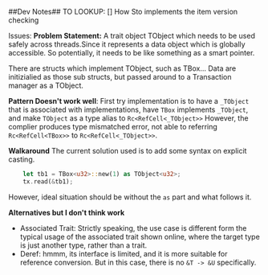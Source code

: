 ##Dev Notes##
TO LOOKUP:
 [] How Sto implements the item version checking


Issues: 
**Problem Statement:**
A trait object TObject which needs to be used safely across threads.Since it represents a data object which is globally accessible.  So potentially, it needs to be like something as a smart pointer. 

There are structs which implement TObject, such as TBox... Data are initizialied as those sub structs, but passed around to a Transaction manager as a TObject. 

**Pattern Doesn't work well**:
First try implementation is to have a `_TObject` that is associated with implementations, have `TBox` implements `_TObject`, and make `TObject` as a type alias to `Rc<RefCell<_TObject>>`
However, the complier produces type mismatched error, not able to referring `Rc<RefCell<TBox>>` to `Rc<RefCell<_TObject>>`. 

**Walkaround**
The current solution used is to add some syntax on explicit casting. 
```rust
    let tb1 = TBox<u32>::new(1) as TObject<u32>;
    tx.read(&tb1);
```
However, ideal situation should be without the `as` part and what follows it. 

**Alternatives but I don't think work**
- Associated Trait: Strictly speaking, the use case is different form the typical usage of the associated trait shown online, where the target type is just another type, rather than a trait. 
- Deref: hmmm, its interface is limited, and it is more suitable for reference conversion. But in this case, there is no `&T -> &U` specifically. 
